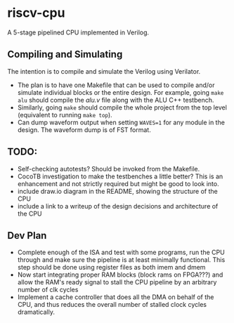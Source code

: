 # riscv-cpu
A 5-stage pipelined CPU implemented in Verilog.

## Compiling and Simulating
The intention is to compile and simulate the Verilog using Verilator.
- The plan is to have one Makefile that can be used to compile and/or simulate individual blocks or the entire design. For example, going `make alu` should compile the _alu.v_ file along with the ALU C++ testbench.
- Similarly, going `make` should compile the whole project from the top level (equivalent to running `make top`).
- Can dump waveform output when setting `WAVES=1` for any module in the design. The waveform dump is of FST format.

## TODO:
- Self-checking autotests? Should be invoked from the Makefile.
- CocoTB investigation to make the testbenches a little better? This is an enhancement and not strictly required but might be good to look into.
- include draw.io diagram in the README, showing the structure of the CPU
- include a link to a writeup of the design decisions and architecture of the CPU

## Dev Plan
- Complete enough of the ISA and test with some programs, run the CPU through and make sure the pipeline is at least minimally functional. This step should be done using register files as both imem and dmem
- Now start integrating proper RAM blocks (block rams on FPGA???) and allow the RAM's ready signal to stall the CPU pipeline by an arbitrary number of clk cycles
- Implement a cache controller that does all the DMA on behalf of the CPU, and thus reduces the overall number of stalled clock cycles dramatically. 
